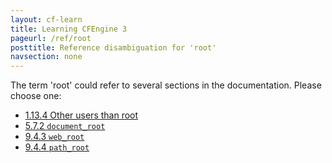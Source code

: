 ```yaml
---
layout: cf-learn
title: Learning CFEngine 3
pageurl: /ref/root
posttitle: Reference disambiguation for 'root'
navsection: none
---
```


The term 'root' could refer to several sections in the documentation. Please choose one:

- [1.13.4 Other users than root](https://cfengine.com/manuals/cf3-reference#Other-users-than-root)
- [5.7.2 <code>document_root</code>](https://cfengine.com/manuals/cf3-reference#document_root-in-knowledge)
- [9.4.3 <code>web_root</code>](https://cfengine.com/manuals/cf3-reference#web_root-in-occurrences)
- [9.4.4 <code>path_root</code>](https://cfengine.com/manuals/cf3-reference#path_root-in-occurrences)
